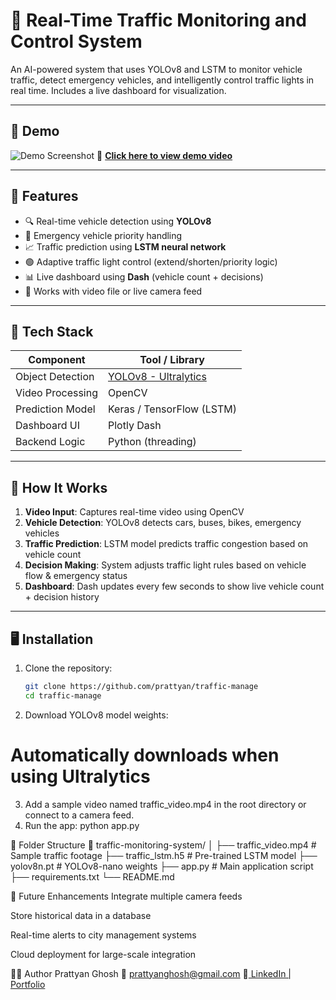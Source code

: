 # 🚦 Real-Time Traffic Monitoring and Control System

An AI-powered system that uses YOLOv8 and LSTM to monitor vehicle traffic, detect emergency vehicles, and intelligently control traffic lights in real time. Includes a live dashboard for visualization.

---

## 📸 Demo

![Demo Screenshot](https://i.postimg.cc/Zn2ZpLh8/Chat-GPT-Image-Apr-20-2025-02-37-11-PM.png)
🔗 **[Click here to view demo video](https://drive.google.com/file/d/1aijR05oew3JxfjD6C62UK2TpRercrF2t/view?usp=sharing)**

---

## 🧠 Features

- 🔍 Real-time vehicle detection using **YOLOv8**
- 🚨 Emergency vehicle priority handling
- 📈 Traffic prediction using **LSTM neural network**
- 🟢 Adaptive traffic light control (extend/shorten/priority logic)
- 📊 Live dashboard using **Dash** (vehicle count + decisions)
- 🎥 Works with video file or live camera feed

---

## 🧰 Tech Stack

| Component        | Tool / Library           |
|------------------|---------------------------|
| Object Detection | [YOLOv8 - Ultralytics](https://github.com/ultralytics/ultralytics) |
| Video Processing | OpenCV                    |
| Prediction Model | Keras / TensorFlow (LSTM) |
| Dashboard UI     | Plotly Dash               |
| Backend Logic    | Python (threading)        |

---

## 🚀 How It Works

1. **Video Input**: Captures real-time video using OpenCV
2. **Vehicle Detection**: YOLOv8 detects cars, buses, bikes, emergency vehicles
3. **Traffic Prediction**: LSTM model predicts traffic congestion based on vehicle count
4. **Decision Making**: System adjusts traffic light rules based on vehicle flow & emergency status
5. **Dashboard**: Dash updates every few seconds to show live vehicle count + decision history

---

## 🖥️ Installation

1. Clone the repository:
   ```bash
   git clone https://github.com/prattyan/traffic-manage
   cd traffic-manage
2. Download YOLOv8 model weights:
# Automatically downloads when using Ultralytics
3. Add a sample video named traffic_video.mp4 in the root directory or connect to a camera feed.
4. Run the app:
   python app.py
   
📁 Folder Structure
📂 traffic-monitoring-system/
│
├── traffic_video.mp4          # Sample traffic footage
├── traffic_lstm.h5            # Pre-trained LSTM model
├── yolov8n.pt                 # YOLOv8-nano weights
├── app.py                     # Main application script
├── requirements.txt
└── README.md

🔮 Future Enhancements
Integrate multiple camera feeds

Store historical data in a database

Real-time alerts to city management systems

Cloud deployment for large-scale integration

🧑‍💻 Author
Prattyan Ghosh
📧 prattyanghosh@gmail.com
🔗[ LinkedIn | Portfolio](https://www.linkedin.com/in/prattyan-ghosh-26217822a/)


